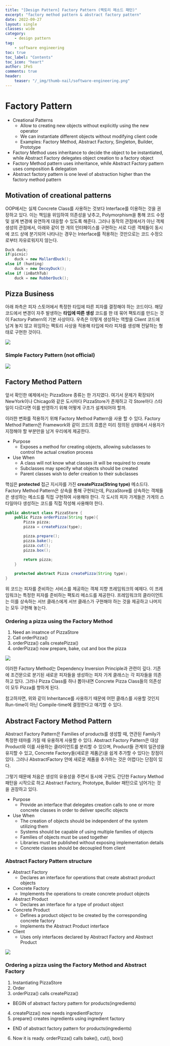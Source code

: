 ```yaml
---
title: "[Design Pattern] Factory Pattern (팩토리 메소드 패턴)"
excerpt: "factory method pattern & abstract factory pattern"
date: 2022-09-27
layout: single
classes: wide
category:
    - design pattern
tag:
    - software engineering
toc: true
toc_label: "Contents"
toc_icon: "heart"
author: 1FeS
comments: true
header:
    teaser: "/_img/thumb-nail/software-engineering.png"
---
```


# Factory Pattern

- Creational Patterns
    - Allow to creating new objects without explicitly using the new operator
    - We can instantiate different objects without modifying client code
    - Examples: Factory Method, Abstract Factory, Singleton, Builder, Prototype
- Factory Method uses inheritance to decide the object to be instantiated, while Abstract Factory delegates object creation to a factory object
- Factory Method pattern uses inheritance, while Abstract Factory pattern uses composition & delegation
- Abstract factory pattern is one level of abstraction higher than the factory method pattern

## Motivation of creational patterns

OOP에서는 실제 Concrete Class를 사용하는 것보다 Interface를 이용하는 것을 권장하고 있다. 이는 책임을 위임하여 의존성을 낮추고, Polymorphism을 통해 코드 수정 및 설계 변경에 유연하게 대응할 수 있도록 해준다. 그러나 동작의 관점에서가 아닌 객체 생성의 관점에서, 아래와 같이 한 개의 인터페이스를 구현하는 서로 다른 객체들이 동시에 코드 상에 분기되어 나타나는 경우는 Interface를 적용하는 것만으로는 코드 수정으로부터 자유로워지지 않는다.

```java
Duck duck;
if(picnic)
    duck = new MallardDuck();
else if (hunting)
    duck = new DecoyDuck();
else if (inBathTub)
    duck = new RubberDuck();
```

## Pizza Business

아래 좌측은 피자 스토어에서 특정한 타입에 따른 피자를 결정해야 하는 코드이다. 해당 코드에서 변경이 자주 발생하는 **타입에 따른 생성** 코드를 한 데 묶어 팩토리를 만드는 것이 Factory Pattern의 기본 사상이다. 우측은 이렇게 생성하는 역할을 Client 코드에 남겨 놓지 않고 위임하는 팩토리 사상을 적용해 타입에 따라 피자를 생성해 전달하는 형태로 구현한 것이다.

<img src="/_img/2022-09-27/pizza store code.png">

### Simple Factory Pattern (not official)

<img src="/_img/2022-09-27/simple pizza factory.png">

## Factory Method Pattern

앞서 확인한 예제에서는 PizzaStore 종류는 한 가지였다. 여기서 문제가 확장되어 NewYork이나 Chicago와 같은 도시마다 PizzaStore가 존재하고 각 Store마다 스타일이 다르다면 이를 반영하기 위해 어떻게 구조가 설계되어야 할까.

이러한 변화를 적용하기 위해 Factory Method Pattern을 사용 할 수 있다. Factory Method Pattern은 Framework와 같이 코드의 흐름은 미리 정의된 상태에서 사용자가 지정해야 할 부분만을 남겨 우리에게 제공한다.

- Purpose
  - Exposes a method for creating objects, allowing subclasses to control the actual creation process
- Use When
  - A class will not know what classes iit will be required to create
  - Subclasses may specify what objects should be created
  - Parent classes wish to defer creation to their subclasses

핵심은 **protected** 접근 지시자를 가진 **createPizza(String type)** 메소드다. Factory Method Pattern은 상속을 통해 구현되는데, PizzaStore를 상속하는 객체들은 생성하는 메소드를 직접 구현하여 사용해야 한다. 각 도시의 피자 가게들은 가게의 스타일마다 생성하는 코드를 직접 작성해 사용해야 한다.

```java
public abstract class PizzaStore {
    public Pizza orderPizza(String type){
        Pizza pizza;
        pizza = createPizza(type);

        pizza.prepare();
        pizza.bake();
        pizza.cut();
        pizza.box();
        
        return pizza;
    }

    protected abstract Pizza createPizza(String type);
}
```

위 코드는 피자를 준비하는 서비스를 제공하는 객체 지향 프레임워크의 예제다. 이 프레임워크는 특정한 피자를 준비하는 팩토리 메소드를 제공한다. 프레임워크의 클라이언트는 이를 상속하는 서브 클래스에게 서브 클래스가 구현해야 하는 것을 제공하고 나머지는 모두 구현해 놓는다.

### Ordering a pizza using the Factory Method

1. Need an insatnce of PizzaStore
2. Call orderPizza()
3. orderPizza() calls createPizza()
4. orderPizza() now prepare, bake, cut and box the pizza

<img src="/_img/2022-09-27/factory method pattern.png">

이러한 Factory Method는 Dependency Inversion Principle과 관련이 깊다. 기존에 조건문으로 분기된 새로운 피자들을 생성하는 피자 가게 클래스는 각 피자들을 의존하고 있다. 그러나 Pizza Class를 하나 뽑아내면 Concrete Pizza Class들의 의존성이 모두 Pizza를 향하게 된다.

참고하자면, 위와 같이 Inheritance를 사용하기 때문에 어떤 클래스를 사용할 것인지 Run-time이 아닌 Compile-time에 결정한다고 얘기할 수 있다.

## Abstract Factory Method Pattern

Abstract Factory Pattern은 Families of products를 생성할 때, 연관된 Family가 특정한 테마를 가질 때 유용하게 사용할 수 있다. Abstract Factory Pattern은 대상 Product와 이를 사용하는 클라이언트를 분리할 수 있으며, Product들 관계의 일관성을 유지할 수 있고, Concrete Factory들(새로운 제품군)을 쉽게 추가할 수 있다는 장점이 있다. 그러나 AbstractFactory 안에 새로운 제품을 추가하는 것은 어렵다는 단점이 있다.

그렇기 때문에 처음은 생성의 유용성을 주면서 동시에 구현도 간단한 Factory Method 패턴을 시작으로 하고 Abstract Factory, Prototype, Builder 패턴으로 넘어가는 것을 권장하고 있다.

- Purpose
  - Provide an interface that delegates creation calls to one or more concrete classes in order to deliver specific objects
- Use When
  - The creation of objects should be independent of the system utilizing them
  - Systems should be capable of using multiple families of objects
  - Families of objects must be used together
  - Libraries must be published without exposing implementation details
  - Concrete classes should be decoupled from client

### Abstract Factory Pattern structure

- Abstract Factory
  - Declares an interface for operations that create abstract product objects
- Concrete Factory
  - Implements the operations to create concrete product objects
- Abstract Product
  - Declares an interface for a type of product object
- Concrete Product
  - Defines a product object to be created by the corresponding concrete factory
  - Implements the Abstract Product interface
- Client
  - Uses only interfaces declared by Abstract Factory and Abstract Product

<img src="/_img/2022-09-27/abstract factory pattern.png">

### Ordering a pizza using the Factory Method and Abstract Factory

1. Instantiating PizzaStore
2. Order
3. orderPizza() calls createPizza()
  - BEGIN of abstract factory pattern for products(ingredients)
4. createPizza() now needs ingredientFactory
5. prepare() creates ingredients using ingredient factory
  - END of abstract factory pattern for products(ingredients)
6. Now it is ready. orderPizza() calls bake(), cut(), box()